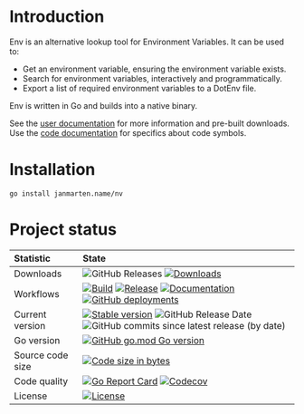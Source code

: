 # Introduction

Env is an alternative lookup tool for Environment Variables.
It can be used to:

- Get an environment variable, ensuring the environment variable exists.
- Search for environment variables, interactively and programmatically.
- Export a list of required environment variables to a DotEnv file.

Env is written in
Go and builds
into a native binary.

See the [user documentation](http://janmarten.name/nv) for more information and pre-built downloads.
Use the [code documentation](https://pkg.go.dev/janmarten.name/nv) for specifics about code symbols.

# Installation

```
go install janmarten.name/nv
```

# Project status

| Statistic        | State |
|:-----------------|:------|
| Downloads        | ![GitHub Releases](https://img.shields.io/github/downloads/johmanx10/nv/latest/total?label=Latest%20release) [![Downloads](https://img.shields.io/github/downloads/johmanx10/nv/total?label=All%20releases)](https://github.com/johmanx10/nv/releases) |
| Workflows        | [![Build](https://github.com/johmanx10/nv/workflows/Build/badge.svg)](https://github.com/johmanx10/nv/actions?query=workflow%3ABuild) [![Release](https://github.com/johmanx10/nv/workflows/Release/badge.svg)](https://github.com/johmanx10/nv/actions?query=workflow%3ARelease) [![Documentation](https://github.com/johmanx10/nv/workflows/Documentation/badge.svg)](https://github.com/johmanx10/nv/actions?query=workflow%3ADocumentation) [![GitHub deployments](https://img.shields.io/github/deployments/johmanx10/nv/github-pages?label=Github%20pages&logo=jekyll)](https://github.com/johmanx10/nv/deployments/activity_log?environment=github-pages) |
| Current version  | [![Stable version](https://img.shields.io/github/v/release/johmanx10/nv?include_prereleases&label=)](https://github.com/johmanx10/nv/releases/latest) ![GitHub Release Date](https://img.shields.io/github/release-date/johmanx10/nv?label=Released) ![GitHub commits since latest release (by date)](https://img.shields.io/github/commits-since/johmanx10/nv/latest?label=Commits%20behind&logo=git&logoColor=white) |
| Go version       | [![GitHub go.mod Go version](https://img.shields.io/github/go-mod/go-version/johmanx10/nv?logo=go&label=&logoColor=white)](https://golang.org/doc/go1.14) |
| Source code size | [![Code size in bytes](https://img.shields.io/github/languages/code-size/johmanx10/nv?label=&logo=git&logoColor=white)](https://github.com/johmanx10/nv) |
| Code quality     | [![Go Report Card](https://goreportcard.com/badge/github.com/johmanx10/nv)](https://goreportcard.com/report/github.com/johmanx10/nv) [![Codecov](https://img.shields.io/codecov/c/github/johmanx10/nv?label=Coverage&logo=codecov&logoColor=white)](https://codecov.io/gh/johmanx10/nv) |
| License          | [![License](https://img.shields.io/github/license/johmanx10/nv?label=&color=blue)](https://github.com/johmanx10/nv/blob/main/LICENSE) |
